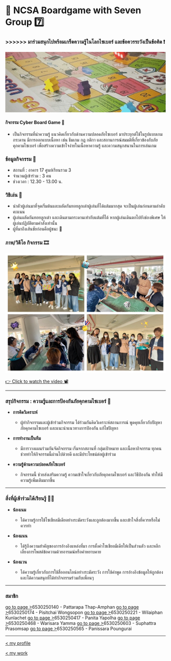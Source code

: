 #  🤖 NCSA Boardgame with Seven Group 7️⃣
### >>>>>> มาร่วมสนุกไปพร้อมเกร็ดความรู้ในโลกไซเบอร์ และข้อควรระวังเป็นข้อคิด ❗
![bgame](img/bgame.jpg)

#### กิจกรรม Cyber Board Game 🧩
- เป็นกิจกรรมที่นำความรู้ แนวคิดเกี่ยวกับด้านความปลอดภัยไซเบอร์ มาประยุกต์ใช้ในรูปแบบเกมกระดาน มีการออกแบบเนื้อหา เช่น ธีมเกม กฎ กติกา และสถานการณ์สมมติที่เกี่ยวข้องกับภัยคุกคามไซเบอร์ เพื่อสร้างความเข้าใจง่ายในเนื้อหาความรู้ และความสนุกสนานในการเล่นเกม

### ข้อมูลกิจกรรม 📑
- สถานที่ : อาคาร 17 ศูนย์เรียนรวม 3
- จำนวนผู้เข้าร่วม : 3 คน 
- ช่วงเวลา : 12.30 - 13.00 น.

### วิธีเล่น 🎲
- นำตัวผู้เล่นมาที่จุดเริ่มต้นและผลัดกันทอยลูกเต๋าผู้เล่นที่ได้แต้มมากสุด จะเป็นผู้เล่นก่อนตามลำดับคะแนน
- ผู้เล่นผลัดกันทอยลูกเต๋า และเดินตามกระดานเท่ากับแต้มที่ได้ หากผู้เล่นเดินตกไปยังช่องพิเศษ ให้ผู้เล่นปฏิบัติตามคำสั่งเท่านั้น
- ผู้ที่มาถึงเส้นชัยก่อนคือผู้ชนะ 🏅

### ภาพ/วิดีโอ กิจกรรม 🎞️
![bgame-seven](img/bgame-seven.jpg)

[👉 Click to watch the video 📽️](https://drive.google.com/file/d/1swEFVGy7NZIjdUpkvj9tQjwjgMvlxWBd/view?usp=sharing)

---

### สรุปกิจกรรม : ความรู้และการป้องกันภัยคุกคามไซเบอร์ 🔏
- **การคิดวิเคราะห์**
    - ผู้ทำกิจกรรมและผู้เข้าร่วมกิจกรรม ได้ร่วมกันคิดวิเคราะห์สถานการณ์ พูดคุยเกี่ยวกับปัญหาภัยคุกคามไซเบอร์ และแนะนำแนวทางการป้องกัน แก้ไขปัญหา

- **การทำงานเป็นทีม**
    - มีการวางแผนร่วมกันจัดกิจกรรม เริ่มจากสถานที่ กลุ่มเป้าหมาย และเนื้อหากิจกรรม 
    ทุกคนช่วยทำให้กิจกรรมนี้ผ่านไปด้วยดี และมีประโยชน์ต่อผู้เข้าร่วม

- **ความรู้ด้านความปลอดภัยไซเบอร์**
    - กิจกรรมนี้ ช่วยส่งเสริมความรู้ ความเข้าใจเกี่ยวกับภัยคุกคามไซเบอร์ และวิธีป้องกัน ทำให้มีความรู้เพิ่มเติมมากขึ้น

---

### สิ่งที่ผู้เข้าร่วมได้เรียนรู้ 🙋‍♀️
- **น้องเนม**
    - ได้ความรู้การใช้โซเชียลมีเดียอย่างระมัดระวังและถูกต้องมากขึ้น และเข้าใจสิ่งที่ควรหรือไม่ควรทำ

- **น้องแนน**
    - ได้รู้ถึงความสำคัญของการอ้างอิงแหล่งที่มา การตั้งค่าโซเชียลมีเดียให้เป็นส่วนตัว และหลีกเลี่ยงการโพสต์ข้อความด้วยอารมณ์หรือคำหยาบคาย

- **น้องแวน**
    - ได้ความรู้เกี่ยวกับการใช้สื่อออนไลน์อย่างระมัดระวัง การใช้คำพูด การอ้างอิงข้อมูลให้ถูกต้อง 
    และได้ความสนุกที่ได้ทำกิจกรรมร่วมกับเพื่อนๆ

---

### สมาชิก
[go to page >]()6530250140 - Pattarapa Thap-Amphan 
[go to page >]()6530250174 - Pisitchai Wongsopon
[go to page >]()6530250221 - Wilaiphan Kunlachet
[go to page >]()6530250417 - Panita Yapolha
[go to page >]()6530250468 - Warisara Yamma
[go to page >]()6530250603 - Suphattra Prasomsap
[go to page >]()6530250565 - Panissara Poungurai

---

[< my profile](https://wariisara.github.io/)

[< my work](https://wariisara.github.io/mywork)
